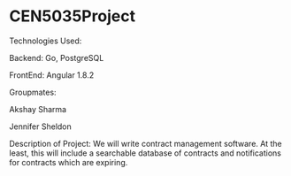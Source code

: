 # CEN5035Project

Technologies Used:

Backend: Go, PostgreSQL

FrontEnd: Angular 1.8.2

Groupmates:

Akshay Sharma

Jennifer Sheldon

Description of Project: We will write contract management software. At the least, this will include a searchable database of contracts and notifications for contracts which are expiring.
